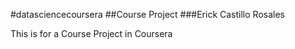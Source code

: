#datasciencecoursera
##Course Project
###Erick Castillo Rosales

This is for a Course Project in Coursera
